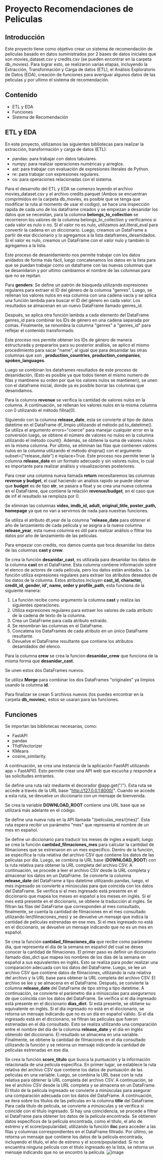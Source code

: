 # Proyecto Recomendaciones de Peliculas
## Introducción
Este proyecto tiene como objetivo crear un sistema de recomendación de películas basado en datos suministrados por 2 bases de datos iniciales que son movies_dataset.csv y credits.csv (se pueden encontrar en la carpeta db_movies). Para lograr esto, se realizaron varias etapas, incluyendo la Extracción, Transformación y Carga de datos (ETL), el Análisis Exploratorio de Datos (EDA), creación de funciones para averiguar algunos datos de las peliculas y por ultimo el sistema de recomendación.
## Contenido
- ETL y EDA
- Funciones
- Sistema de Recomendación
## ETL y EDA
En este proyecto, utilizamos las siguientes bibliotecas para realizar la extracción, transformación y carga de datos (ETL):

- pandas: para trabajar con datos tabulares.
- numpy: para realizar operaciones numéricas y arreglos.
- ast: para trabajar con evaluación de expresiones literales de Python.
- re: para trabajar con expresiones regulares.
- os: para operaciones relacionadas con el sistema.

Para el desarrollo del ETL y EDA se comenzo leyendo el archivo movies_dataset.csv y el archivo credits.parquet (Ambos se encuentran comprimidos en la carpeta db_movies, es posible que se tenga que modificar la ruta al momento de usar el codigo), se hace una inspección rapida de cada uno de los dataframe creados y se empiezan a desanidar los datos que se necesitan, para la columna **belongs_to_collection** se recorrieron los valores de la columna belongs_to_collection y verificamos si cada valor es nulo o no. Si el valor no es nulo, utilizamos ast.literal_eval para convertir la cadena en un diccionario. Luego, creamos un DataFrame a partir de ese diccionario y lo agregamos a la lista dataframes_desanidados. Si el valor es nulo, creamos un DataFrame con el valor nulo y también lo agregamos a la lista.

Este proceso de desanidamiento nos permite trabajar con los datos anidados de forma más fácil, luego concatenamos los datos en la lista para que se puedan trabajar como un dataframe con las nuevas columnas que se desanidaron y por ultimo cambiamos el nombre de las columnas para que no se repitan.

Para **genders**:
Se define un patrón de búsqueda utilizando expresiones regulares para extraer el ID del género de la columna "genres". Luego, se rellenan los valores nulos en esa columna con una cadena vacía y se aplica una función lambda para buscar el ID del género en cada valor. Los resultados se almacenan en un nuevo DataFrame llamado genres_id.

Después, se aplica otra función lambda a cada elemento del DataFrame genres_id para combinar los IDs de género en una cadena separada por comas. Finalmente, se renombra la columna "genres" a "genres_id" para reflejar el contenido transformado.

Este proceso nos permite obtener los IDs de género de manera estructurada y prepararlos para su posterior análisis, se aplico el mismo procedimiento para sacar "name", al igual que para desanidar las otras columnas que son , **production_countries**, **production_companies**, **spoken_languages**.

Luego se combinan los dataframes resultados de este proceso de desanidación, (Esto es posible ya que todos tienen el mismo numero de filas y mantinene su orden por que los valores nulos se mantienen), se unen con el dataframe inicial, donde ya es posible borrar las columnas que desanidamos.

Para la columna **revenue** se verifica la cantidad de valores nulos en la columna. A continuación, se rellenan los valores nulos en la misma columna con 0 utilizando el método fillna(0).

Siguiendo con la columna **release_date**, esta se convierte al tipo de datos datetime en el DataFrame df_limpio utilizando el método pd.to_datetime(). Se utiliza el argumento errors="coerce" para manejar cualquier error en la conversión luego, se obtiene el número de valores no nulos en la columna utilizando el método count(). Además, se obtiene la suma de valores nulos en la misma columna.
Por último, se eliminan las filas que contienen valores nulos en la columna utilizando el método dropna() con el argumento subset=["release_date"] e inplace=True.
Este proceso nos permite tener la columna **release_date** en un formato adecuado y sin valores nulos, lo cual es importante para realizar análisis y visualizaciones posteriores.

Para crear una columna nueva llamada **return** necesitaremos las columnas **revenue y budget**, el cual haciendo un analisis rapido se puede obervar que **budget** es de tipo **str**, se pasara a float y se crea una nueva columna en el DataFrame, que contiene la relación **revenue/budget**, en el caso que de inf el resultado se remplaza por 0.

Se eliminan las columnas **video, imdb_id, adult, original_title, poster_path, homepage** ya que no van a servirnos de nada para nuestras funciones.

Se utiliza el atributo dt.year de la columna "**release_date** para obtener el año de lanzamiento de cada película y se asigna a la nueva columna **release_year**, esta nueva columna es útil para realizar análisis o filtrar los datos por año de lanzamiento de las películas.

Para empezar con credits, nos damos cuenta que toca desanidar los datos de las columnas **cast y crew**.

Se crea la función **desanidar_cast**, es utilizada para desanidar los datos de la columna **cast** en el DataFrame. Esta columna contiene información sobre el elenco de actores de cada película, pero los datos están anidados.
La función utiliza expresiones regulares para extraer los atributos deseados de los datos de la columna. Estos atributos incluyen **cast_id, character, credit_id, gender, id', name, order y profile_path**, esta funciona de la siguiente manera:
1. La función recibe como argumento la columna **cast** y realiza las siguientes operaciones.
2. Utiliza expresiones regulares para extraer los valores de cada atributo de la cadena de texto de la columna.
3. Crea un DataFrame para cada atributo extraído.
4. Se renombran las columnas en el DataFrame.
5. Concatena los DataFrames de cada atributo en un único DataFrame resultante.
6. Devuelve el DataFrame resultante que contiene los atributos desanidados del elenco.

Para la columna **crew** se crea la funcion **desanidar_crew** que funciona de la misma forma que **desanidar_cast**.

Se unen estos dos DataFrames nuevos.

Se utiliza **Merge** para combinar los dos DataFrames "originales" ya limpios usando la columna **id**.

Para finalizar se crean 5 archivos nuevos (los puedes encontrar en la carpeta **db_movies**), estos se usaran para las funciones.

## Funciones
Se importan las bibliotecas necesarias, como:
- FastAPI
- pandas
- TfidfVectorizer
- KMeans
- cosine_similarity.

A continuación, se crea una instancia de la aplicación FastAPI utilizando app = FastAPI(). Esto permite crear una API web que escucha y responde a las solicitudes entrantes.

Se define una ruta raíz mediante el decorador @app.get("/"). Esta ruta se accede a través de la URL base "http://127.0.0.1:8000/". Cuando se accede a esta ruta, se devuelve un diccionario con un mensaje de bienvenida.

Se crea la variable **DOWNLOAD_ROOT** contiene una URL base que se utilizará más adelante en el código.

Se define una nueva ruta en la API llamada "/peliculas_mes/{mes}". Esta ruta espera recibir un parámetro "mes" que representa el nombre de un mes en español.

Se define un diccionario para traducir los meses de ingles a españl, luego se crea la función **cantidad_filmaciones_mes** para calcular la cantidad de filmaciones que se estrenaron en un mes específico.
Dentro de la función, se especifica la ruta relativa del archivo CSV que contiene los datos de las películas por día. Luego, se combina la URL base (**DOWNLOAD_ROOT**) con la ruta relativa para obtener la URL completa del archivo CSV.
A continuación, se procede a leer el archivo CSV desde la URL completa y almacenar los datos en un DataFrame.
Se convierte la columna **release_date** del DataFrame a tipo datetime utilizando pandas, luego, el mes ingresado se convierte a minúsculas para que coincida con los datos del DataFrame. Se verifica si el mes ingresado está presente en el diccionario que mapea los meses en español a los meses en inglés.
Si el mes está presente en el diccionario, se obtiene la traducción al inglés. Se filtran las filas del DataFrame que corresponden al mes consultado, finalmente, se cuenta la cantidad de filmaciones en el mes consultado utilizando len(filmaciones_mes) y se devuelve un mensaje que indica la cantidad de películas estrenadas en ese mes.
Si el mes ingresado no está en el diccionario, se devuelve un mensaje indicando que no es un mes en español.

Se crea la función **cantidad_filmaciones_dia** que recibe como parámetro dia, que representa el día de la semana en español del cual se desea conocer la cantidad de filmaciones.
El primer paso es definir un diccionario llamado dias_dict que mapea los nombres de los días de la semana en español a sus equivalentes en inglés. Esto se realiza para poder realizar una comparación adecuada con los datos del DataFrame.
Luego, se lee un archivo CSV que contiene datos de filmaciones, utilizando la ruta relativa del archivo y la URL base para obtener la URL completa del archivo CSV. El archivo se lee y se almacena en el DataFrame.
Después, se convierte la columna **release_date** del DataFrame de tipo string a tipo datetime.
A continuación, se convierte el parámetro dia a minúsculas para asegurarnos de que coincida con los datos del DataFrame.
Se verifica si el día ingresado está presente en el diccionario **dias_dict**. Si está presente, se obtiene su equivalente en inglés. Si el día ingresado no está en el diccionario, se retorna un mensaje indicando que no es un día en español válido.
Si el día ingresado está en el diccionario, se filtran las películas que fueron estrenadas en el día consultado. Esto se realiza utilizando una comparación entre el nombre del día de la columna **release_date** y el día en inglés obtenido del diccionario. El resultado se almacena en una variable.
Finalmente, se obtiene la cantidad de filmaciones en el día consultado utilizando la función y se retorna un mensaje indicando la cantidad de películas estrenadas en ese día.

Se crea la función **score_titulo**  que busca la puntuación y la información relacionada de una película específica.
En primer lugar, se establece la ruta relativa del archivo CSV que contiene los datos de puntuación de las películas en una variable. Luego, se combina la URL base con la ruta relativa para obtener la URL completa del archivo CSV. A continuación, se lee el archivo CSV desde la URL completa y se almacena en un DataFrame.
El título de la película ingresado se convierte a minúsculas para asegurar una comparación adecuada con los datos del DataFrame.
A continuación, se itera sobre los títulos de las películas en la columna **title** del DataFrame. Para cada título de película, se convierte a minúsculas y se verifica si coincide con el título ingresado. Si hay una coincidencia, se procede a filtrar el DataFrame para obtener los datos de la película encontrada.
Se obtienen datos específicos de la película encontrada, como el título, el año de estreno y el score/popularidad, utilizando la función **iloc** para acceder a las filas y columnas correspondientes en el DataFrame filtrado.
Por último, se retorna un mensaje que contiene los datos de la película encontrada, incluyendo el título, el año de estreno y el score/popularidad.
Si no se encuentra ninguna película con el título ingresado en la lista, se retorna un mensaje indicando que no se encontró la película.
![image](https://github.com/Andresma9601/Proyecto_ML_HENRY/assets/112583134/5be16864-0344-4957-9de1-0e2b02d19bfd)








